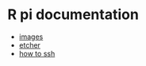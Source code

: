 # R pi documentation

- [images](https://www.raspberrypi.org/downloads/)
- [etcher](https://etcher.io/)
- [how to ssh](https://thepi.io/how-to-ssh-into-the-raspberry-pi/)
